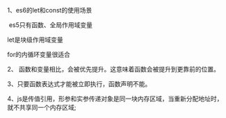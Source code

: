 1、es6的let和const的使用场景

​    es5只有函数、全局作用域变量

   let是块级作用域变量

for的内循环变量很适合



2、 函数和变量相比，会被优先提升。这意味着函数会被提升到更靠前的位置。

3、只要函数表达式才能被立即执行，函数声明不能。

4、js是传值引用，形参和实参传递对象是同一块内存区域，当重新分配地址时，就不共享同一个内存区域;